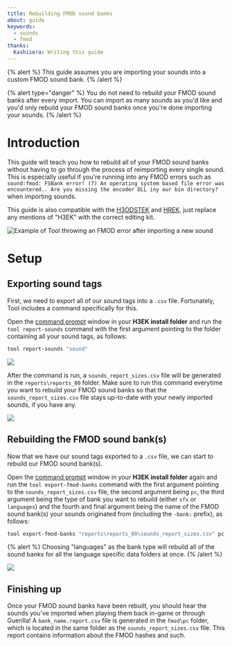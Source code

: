```yaml
---
title: Rebuilding FMOD sound banks
about: guide
keywords:
  - sounds
  - fmod
thanks:
  Kashiiera: Writing this guide
---
```


{% alert %}
This guide assumes you are importing your sounds into a custom FMOD sound bank.
{% /alert %}

{% alert type="danger" %}
You do not need to rebuild your FMOD sound banks after every import. You can import as many sounds as you'd like and you'd only rebuild your FMOD sound banks once you're done importing your sounds.
{% /alert %}

# Introduction
This guide will teach you how to rebuild all of your FMOD sound banks without having to go through the process of reimporting every single sound. This is especially useful if you're running into any FMOD errors such as `sound:fmod: FSBank error! (7) An operating system based file error was encountered.. Are you missing the encoder DLL iny our bin directory?` when importing sounds.

This guide is also compatible with the [H3ODSTEK](../../../../h3odst/h3odst-ek) and [HREK](../../../../hr/hr-ek), just replace any mentions of "H3EK" with the correct editing kit.

![](a.png "Example of Tool throwing an FMOD error after importing a new sound")
# Setup

## Exporting sound tags
First, we need to export all of our sound tags into a `.csv` file. Fortunately, Tool includes a command specifically for this.

Open the [command prompt](~command-line) window in your **H3EK install folder** and run the `tool report-sounds` command with the first argument pointing to the folder containing all your sound tags, as follows:
```sh
tool report-sounds "sound"
```
![](b.png "")

After the command is run, a `sounds_report_sizes.csv` file will be generated in the `reports\reports_00` folder. Make sure to run this command everytime you want to rebuild your FMOD sound banks so that the `sounds_report_sizes.csv` file stays up-to-date with your newly imported sounds, if you have any.

![](c.png "")

## Rebuilding the FMOD sound bank(s)

Now that we have our sound tags exported to a `.csv` file, we can start to rebuild our FMOD sound bank(s).

Open the [command prompt](~command-line) window in your **H3EK install folder** again and run the `tool export-fmod-banks` command with the first argument pointing to the `sounds_report_sizes.csv` file, the second argument being `pc`, the third argument being the type of bank you want to rebuild (either `sfx` or `languages`) and the fourth and final argument being the name of the FMOD sound bank(s) your sounds originated from (including the `-bank:` prefix), as follows:
```sh
tool export-fmod-banks "reports\reports_00\sounds_report_sizes.csv" pc sfx -bank:h3
```

{% alert %}
Choosing "languages" as the bank type will rebuild all of the sound banks for all the language specific data folders at once.
{% /alert %}

![](d.png "")

## Finishing up

Once your FMOD sound banks have been rebuilt, you should hear the sounds you've imported when playing them back in-game or through Guerilla! A `bank_name.report.csv` file is generated in the `fmod\pc` folder, which is located in the same folder as the `sounds_report_sizes.csv` file. This report contains information about the FMOD hashes and such.